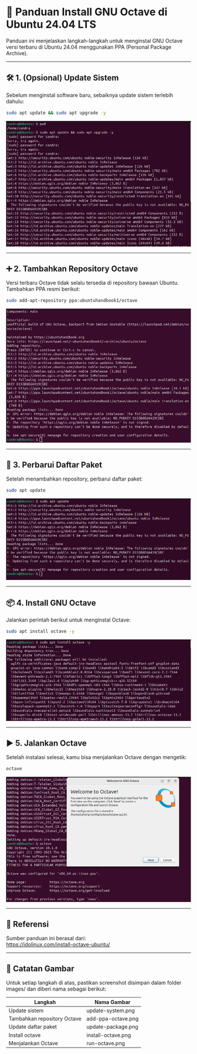 
# 🧮 Panduan Install GNU Octave di Ubuntu 24.04 LTS

Panduan ini menjelaskan langkah-langkah untuk menginstal GNU Octave versi terbaru di Ubuntu 24.04 menggunakan PPA (Personal Package Archive).

---

## 🛠️ 1. (Opsional) Update Sistem

Sebelum menginstal software baru, sebaiknya update sistem terlebih dahulu:

```bash
sudo apt update && sudo apt upgrade -y
```
![Update Sistem](images/Octave1.png)

---

## ➕ 2. Tambahkan Repository Octave

Versi terbaru Octave tidak selalu tersedia di repository bawaan Ubuntu. Tambahkan PPA resmi berikut:

```bash
sudo add-apt-repository ppa:ubuntuhandbook1/octave
```
![Add PPA Octave](images/Octave2.png)

---

## 🔄 3. Perbarui Daftar Paket

Setelah menambahkan repository, perbarui daftar paket:

```bash
sudo apt update
```
![Update Paket](images/Octave3.png)

---

## 📦 4. Install GNU Octave

Jalankan perintah berikut untuk menginstal Octave:

```bash
sudo apt install octave -y
```
![Install Octave](images/Octave4.png)

---

## ▶️ 5. Jalankan Octave

Setelah instalasi selesai, kamu bisa menjalankan Octave dengan mengetik:

```bash
octave
```
![Jalankan Octave](images/Octave5.png)

---

## 🔗 Referensi

Sumber panduan ini berasal dari:  
https://idolinux.com/install-octave-ubuntu/

---

## 📁 Catatan Gambar

Untuk setiap langkah di atas, pastikan screenshot disimpan dalam folder images/ dan diberi nama sebagai berikut:

| Langkah                        | Nama Gambar              |
|-------------------------------|--------------------------|
| Update sistem                 | update-system.png        |
| Tambahkan repository Octave   | add-ppa-octave.png       |
| Update daftar paket           | update-package.png       |
| Install octave                | install-octave.png       |
| Menjalankan Octave            | run-octave.png           |
